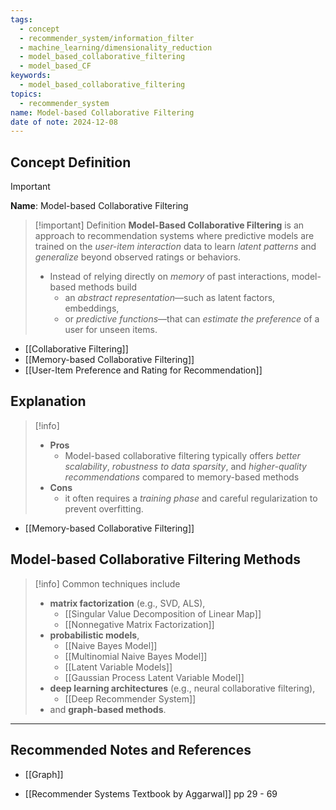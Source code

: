 ```yaml
---
tags:
  - concept
  - recommender_system/information_filter
  - machine_learning/dimensionality_reduction
  - model_based_collaborative_filtering
  - model_based_CF
keywords:
  - model_based_collaborative_filtering
topics:
  - recommender_system
name: Model-based Collaborative Filtering
date of note: 2024-12-08
---
```


## Concept Definition

>[!important]
>**Name**: Model-based Collaborative Filtering

>[!important] Definition
>**Model-Based Collaborative Filtering** is an approach to recommendation systems where predictive models are trained on the *user-item interaction* data to learn *latent patterns* and *generalize* beyond observed ratings or behaviors. 
>- Instead of relying directly on *memory* of past interactions, model-based methods build 
>	- an *abstract representation*—such as latent factors, embeddings, 
>	- or *predictive functions*—that can *estimate the preference* of a user for unseen items. 

- [[Collaborative Filtering]]
- [[Memory-based Collaborative Filtering]]
- [[User-Item Preference and Rating for Recommendation]]


## Explanation

>[!info]
>- **Pros**
>	- Model-based collaborative filtering typically offers *better scalability*, *robustness to data sparsity*, and *higher-quality recommendations* compared to memory-based methods
>- **Cons**
>	- it often requires a *training phase* and careful regularization to prevent overfitting.


- [[Memory-based Collaborative Filtering]]

## Model-based Collaborative Filtering Methods

 >[!info]
>Common techniques include 
>- **matrix factorization** (e.g., SVD, ALS), 
>	- [[Singular Value Decomposition of Linear Map]]
>	- [[Nonnegative Matrix Factorization]]
>- **probabilistic models**, 
>	- [[Naive Bayes Model]]
>	- [[Multinomial Naive Bayes Model]]
>	- [[Latent Variable Models]]
>	- [[Gaussian Process Latent Variable Model]]
>- **deep learning architectures** (e.g., neural collaborative filtering), 
>	- [[Deep Recommender System]]
>- and **graph-based methods**. 



-----------
##  Recommended Notes and References


- [[Graph]]

- [[Recommender Systems Textbook by Aggarwal]] pp 29 - 69